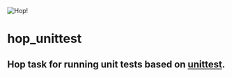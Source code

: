 ![Hop!](https://raw.github.com/dart-lang/hop/master/resource/logo.png)
# hop_unittest
## Hop task for running unit tests based on [unittest](http://pub.dartlang.org/packages/unittest).
